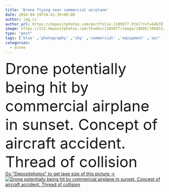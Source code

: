 ```yaml
---
title: 'Drone flying near commercial airplane'
date: 2016-04-19T14:41:35+00:00
author: jag_cz
author_url: https://depositphotos.com/portfolio-1105977.html?ref=64678756
image: https://st2.depositphotos.com/thumbs/1105977/image/10685/106851226/api_thumb_450.jpg?forcejpeg=true
type: "post"
tags: ['blue' ,'photography' ,'sky' ,'commercial' ,'equipment' ,'air' ,'risk' ,'transport' ,'danger' ,'hazard' ,'technology' ,'dark' ,'photo' ,'sunset' ,'symbol' ,'concept' ,'motion' ,'window' ,'camera' ,'remote' ,'fly' ,'crash' ,'thread' ,'flight' ,'control' ,'aircraft' ,'helicopter' ,'conflict' ,'spy' ,'dramatic' ,'plane' ,'airplane' ,'airport' ,'aviation' ,'aerial' ,'engagement' ,'Pilot' ,'accident' ,'collision' ,'smash' ,'clash' ,'peril' ,'copter' ,'drone' ,'uncontrolled' ]
categories: 
  - drone
---
```

<div aling="center">
            <font size="60"> Drone potentially being hit by commercial airplane in sunset. Concept of aircraft accident. Thread of collision</font>   
</div>
<div>
    <a href='https://depositphotos.com/106851226/stock-photo-drone-flying-near-commercial-airplane.html?ref=64678756' target=_blank > Go "Depositphotos" to get lage size of this picture ->
        <img href='https://depositphotos.com/106851226/stock-photo-drone-flying-near-commercial-airplane.html?ref=64678756' src='https://st2.depositphotos.com/1105977/10685/i/950/depositphotos_106851226-stock-photo-drone-flying-near-commercial-airplane.jpg?forcejpeg=true' alt='Drone potentially being hit by commercial airplane in sunset. Concept of aircraft accident. Thread of collision' >
    </a>
</div>
